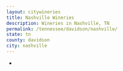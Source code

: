 ```yaml
---
layout: citywineries
title: Nashville Wineries
description: Wineries in Nashville, TN
permalink: /tennessee/davidson/nashville/
state: tn
county: davidson
city: nashville
---
```

-
